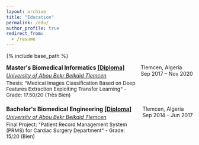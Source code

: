 ```yaml
---
layout: archive
title: "Education"
permalink: /edu/
author_profile: true
redirect_from:
  - /resume
---
```


{% include base_path %}


<style>
.edu-entry {
  display: flex;
  justify-content: space-between;
  align-items: flex-start;
  margin-bottom: 1.5em;
  flex-wrap: wrap;
}
.edu-details {
  max-width: 70%;
}
.edu-degree {
  font-weight  : bold;
  font-size    : 1.1em;
}
.edu-univ {
  margin-top: 0.2em;
  font-style: italic;
}
.edu-thesis {
  margin-top: 0.3em;
  font-size: 0.97em;
}
</style>

<!-- # Education -->

<div class="edu-entry">
  <div class="edu-details">
    <div class="edu-degree">
      Master's Biomedical Informatics
      <a href="https://drive.google.com/file/d/1mD6btuEh9sSezaQVHYFTi1mk7OmeAqT_/view?usp=drive_link" target="_blank">[Diploma]</a>
    </div>
    <div class="edu-univ">
      <a href="https://univ-tlemcen.dz" target="_blank">University of Abou Bekr Belkaïd Tlemcen</a>
    </div>
    <div class="edu-thesis">
      Thesis: "Medical Images Classification Based on Deep Features Extraction Exploiting Transfer Learning" - Grade: 17.50/20 (Très Bien)
    </div>
  </div>
  <div class="meta-text">
    Tlemcen, Algeria<br>
    Sep 2017 &ndash; Nov 2020
  </div>
</div>

<div class="edu-entry">
  <div class="edu-details">
    <div class="edu-degree">
      Bachelor's Biomedical Engineering
      <a href="https://drive.google.com/file/d/1tkIhxVdk5QBs6jXqRUvNF2xw0yAiJKA3/view?usp=drive_link" target="_blank">[Diploma]</a>
    </div>
    <div class="edu-univ">
      <a href="https://univ-tlemcen.dz" target="_blank">University of Abou Bekr Belkaïd Tlemcen</a>
    </div>
    <div class="edu-thesis">
      Final Project: "Patient Record Management System (PRMS) for Cardiac Surgery Department" - Grade: 15/20 (Bien)
    </div>
  </div>
  <div class="meta-text">
    Tlemcen, Algeria<br>
    Sep 2014 &ndash; Jun 2017
  </div>
</div>